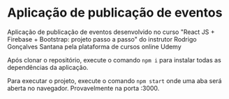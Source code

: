 # Aplicação de publicação de eventos
Aplicação de publicação de eventos desenvolvido no curso "React JS + Firebase + Bootstrap: projeto passo a passo" do instrutor Rodrigo Gonçalves Santana pela plataforma de cursos online Udemy

Após clonar o repositório, execute o comando `npm i` para instalar todas as dependências da aplicação.

Para executar o projeto, execute o comando `npm start` onde uma aba será aberta no navegador. Provavelmente na porta :3000.
